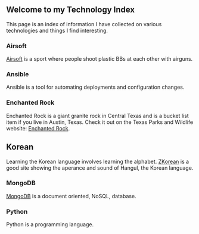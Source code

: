 ## Welcome to my Technology Index

This page is an index of information I have collected on various technologies and things I find interesting.


### Airsoft

[Airsoft](https://patrickaregan.github.io/tech-index/airsoft) is a sport where people shoot plastic BBs at each other with airguns.


### Ansible

Ansible is a tool for automating deployments and configuration changes.


### Enchanted Rock

Enchanted Rock is a giant granite rock in Central Texas and is a bucket list item if you live in Austin, Texas. Check it out on the Texas Parks and Wildlife website: [Enchanted Rock](https://tpwd.texas.gov/state-parks/enchanted-rock).

## Korean

Learning the Korean language involves learning the alphabet. [ZKorean](https://zkorean.com/hangul/appearance) is a good site showing the aperance and sound of Hangul, the Korean language.


### MongoDB

[MongoDB](https://patrickaregan.github.io/tech-index/mongodb) is a document oriented, NoSQL, database.


### Python

Python is a programming language.




